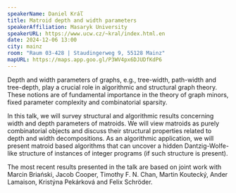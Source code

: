 ```yaml
---
speakerName: Daniel Kráľ
title: Matroid depth and width parameters
speakerAffiliation: Masaryk University
speakerURL: https://www.ucw.cz/~kral/index.html.en
date: 2024-12-06 13:00
city: mainz
room: "Raum 03-428 | Staudingerweg 9, 55128 Mainz"
mapURL: https://maps.app.goo.gl/P3WV4px6DJUDfKdP6
---
```


Depth and width parameters of graphs, e.g., tree-width, path-width and tree-depth, play a crucial role in algorithmic and structural graph theory. These notions are of fundamental importance in the theory of graph minors, fixed parameter complexity and combinatorial sparsity.

In this talk, we will survey structural and algorithmic results concerning width and depth parameters of matroids. We will view matroids as purely combinatorial objects and discuss their structural properties related to depth and width decompositions. As an algorithmic application, we will present matroid based algorithms that can uncover a hidden Dantzig-Wolfe-like structure of instances of integer programs (if such structure is present).

The most recent results presented in the talk are based on joint work with Marcin Briański, Jacob Cooper, Timothy F. N. Chan, Martin Koutecký, Ander Lamaison, Kristýna Pekárková and Felix Schröder.
